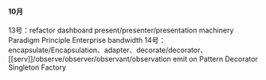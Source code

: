 
#### 10月
13号：refactor dashboard present/presenter/presentation machinery Paradigm Principle Enterprise bandwidth 
14号：encapsulate/Encapsulation、adapter、decorate/decorator、[[serv]]/observe/observer/observant/observation emit on Pattern Decorator Singleton Factory 
